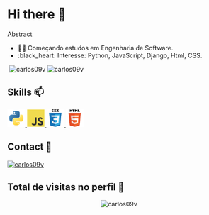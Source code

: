 <!--
**carlos09v/carlos09v** is a ✨ _special_ ✨ repository because its `README.md` (this file) appears on your GitHub profile.--!>

<h1>Hi there 👋</h1>
<p>
Abstract
<ul>
<li>👨‍🎓 Começando estudos em Engenharia de Software.</li>
<li>:black_heart: Interesse: Python, JavaScript, Django, Html, CSS.</li>
</ul>
<p/>

<p>&nbsp;<img src="https://github-readme-stats.vercel.app/api?username=carlos09v&show_icons=true&locale=pt-br&theme=outrun" alt="carlos09v" width= "405">
<img src="https://github-readme-stats.vercel.app/api/top-langs?username=carlos09v&show_icons=true&locale=pt-br&layout=compact&theme=outrun" alt="carlos09v" width= "400">
</p>

<h2>Skills 📫 </h2>
<p>
<a href="https://www.python.org" target="_blank"> <img src="https://raw.githubusercontent.com/devicons/devicon/master/icons/python/python-original.svg" alt="python" width="40" height="40"/> </a>
<a href="https://developer.mozilla.org/en-US/docs/Web/JavaScript" target="_blank"> <img src="https://raw.githubusercontent.com/devicons/devicon/master/icons/javascript/javascript-original.svg" alt="javascript" width="40" height="40"/> </a>
<a href="https://www.w3schools.com/css/" target="_blank"> <img src="https://raw.githubusercontent.com/devicons/devicon/master/icons/css3/css3-original-wordmark.svg" alt="css3" width="40" height="40"/> </a>
<a href="https://www.w3.org/html/" target="_blank"> <img src="https://raw.githubusercontent.com/devicons/devicon/master/icons/html5/html5-original-wordmark.svg" alt="html5" width="40" height="40"/> </a>
</p>

<h2>Contact 📱</h2>
<p align="left">
<a href="https://linkedin.com/in/carlos09v" target="blank"><img align="center" src="https://cdn.jsdelivr.net/npm/simple-icons@3.0.1/icons/linkedin.svg" alt="carlos09v" height="40" width="70" /></a>
</p>
 
<h2>Total de visitas no perfil 🤔</h2>
 <p align="center"> <img src="https://komarev.com/ghpvc/?username=carlos09v&label=Profile%20views&color=0e75b6&style=flat" alt="carlos09v" width="130"/> </p>

